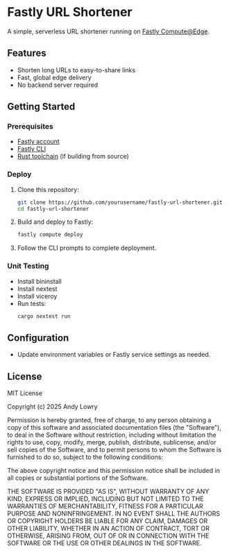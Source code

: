 # Fastly URL Shortener

A simple, serverless URL shortener running on [Fastly Compute@Edge](https://www.fastly.com/products/compute-at-edge).

## Features

- Shorten long URLs to easy-to-share links
- Fast, global edge delivery
- No backend server required

## Getting Started

### Prerequisites

- [Fastly account](https://developer.fastly.com/)
- [Fastly CLI](https://developer.fastly.com/reference/cli/)
- [Rust toolchain](https://www.rust-lang.org/tools/install) (if building from source)

### Deploy

1. Clone this repository:
    ```sh
    git clone https://github.com/yourusername/fastly-url-shortener.git
    cd fastly-url-shortener
    ```

2. Build and deploy to Fastly:
    ```sh
    fastly compute deploy
    ```

3. Follow the CLI prompts to complete deployment.

### Unit Testing

- Install bininstall
- Install nextest
- Install viceroy
- Run tests:
    ```sh
    cargo nextest run
    ```

## Configuration

- Update environment variables or Fastly service settings as needed.

## License

MIT License

Copyright (c) 2025 Andy Lowry

Permission is hereby granted, free of charge, to any person obtaining a copy
of this software and associated documentation files (the "Software"), to deal
in the Software without restriction, including without limitation the rights
to use, copy, modify, merge, publish, distribute, sublicense, and/or sell
copies of the Software, and to permit persons to whom the Software is
furnished to do so, subject to the following conditions:

The above copyright notice and this permission notice shall be included in all
copies or substantial portions of the Software.

THE SOFTWARE IS PROVIDED "AS IS", WITHOUT WARRANTY OF ANY KIND, EXPRESS OR
IMPLIED, INCLUDING BUT NOT LIMITED TO THE WARRANTIES OF MERCHANTABILITY,
FITNESS FOR A PARTICULAR PURPOSE AND NONINFRINGEMENT. IN NO EVENT SHALL THE
AUTHORS OR COPYRIGHT HOLDERS BE LIABLE FOR ANY CLAIM, DAMAGES OR OTHER
LIABILITY, WHETHER IN AN ACTION OF CONTRACT, TORT OR OTHERWISE, ARISING FROM,
OUT OF OR IN CONNECTION WITH THE SOFTWARE OR THE USE OR OTHER DEALINGS IN THE
SOFTWARE.
